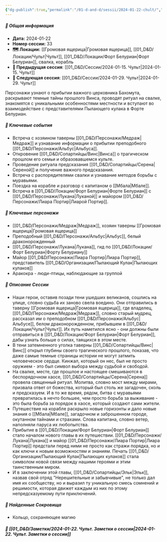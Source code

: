 ```yaml
---
{"dg-publish":true,"permalink":"/01-d-and-d/sessii/2024-01-22-chult/","created":"2024-11-09T09:06:50.034+03:00","updated":"2024-01-23T00:03:37.724+03:00"}
---
```



##### 📅 Общая информация

- **Дата:** 2024-01-22
- **Номер cессии:** 33
- **🗺️ Локации:** [[Громовая ящерица\|Громовая ящерица]], [[01_D&D/Локации/Чульт\|Чульт]], [[01_D&D/Локации/Форт Белуриан\|Форт Белуриан]], свалка, корабль
- **🔗 Предыдущая сессия**: [[01_D&D/Сессии/2024-01-15. Чульт\|2024-01-15. Чульт]]
- **🔗 Следующая сессия**: [[01_D&D/Сессии/2024-01-29. Чульт\|2024-01-29. Чульт]]

Персонажи узнают о прибытии важного церковника Бахомута, раскрывают темные тайны прошлого Винса, проводят ритуал на свалке, знакомятся с уникальными особенностями местности и вступают во взаимодействие с представителями Пылающего кулака в Форте Белуриан.

##### 🔑 **Ключевые события**

- Встреча с хозяином таверны [[01_D&D/Персонажи/Медраж\|Медраж]] и узнавание информации о прибытии преподобного [[01_D&D/Персонажи/Альбус\|Альбуса]].
- Откровение [[01_D&D/Сопартийцы/Винс\|Винса]] о трагическом прошлом его семьи и образовавшемся культе.
- Проведение ритуала предсказания [[01_D&D/Сопартийцы/Серена\|Сереной]] и получение важного предсказания.
- Встреча с распорядителями свалки и узнавание методов борьбы с муравьями.
- Поездка на корабле и разговор с капитаном о [[Мбала\|Мбале]].
- Встреча в [[01_D&D/Локации/Форт Белуриан\|Форте Белуриан]] с [[01_D&D/Персонажи/Лукана\|Луканой]] и майором [[01_D&D/Персонажи/Лиара Портир\|Лиарой Портир]].

##### 🧍 **Ключевые персонажи**

- [[01_D&D/Персонажи/Медраж\|Медраж]], хозяин таверны [[Громовая ящерица\|Громовая ящерица]]
- Преподобный [[01_D&D/Персонажи/Альбус\|Альбус]], белый драконорожденный
- [[01_D&D/Персонажи/Лукана\|Лукана]], гид по [[01_D&D/Локации/Форт Белуриан\|Форту Белуриану]]
- Майор [[01_D&D/Персонажи/Лиара Портир\|Лиара Портир]], представитель [[01_D&D/Организации/Пылающий Кулак\|Пылающих кулаков]]
- Аракокра - люди-птицы, наблюдающие за группой
##### 📖 **Описание Сессии** 
- Наши герои, оставив позади тени ушедших великанов, сошлись на улице, словно судьба их заново свела воедино. Они отправились в таверну [[Громовая ящерица\|Громовая ящерица]], где владелец, [[01_D&D/Персонажи/Медраж\|Медраж]], словно старый мудрец, рассказал им о преподобном [[01_D&D/Персонажи/Альбус\|Альбусе]], белом драконорожденном, прибывшем в [[01_D&D/Локации/Чульт\|Чульт]]. Их путь наметился ясно - они должны были отправиться в [[01_D&D/Локации/Форт Белуриан\|Форт Белуриан]], дабы узнать больше о силах, таящихся в этом месте.
- В тени затемненного уголка таверны [[01_D&D/Сопартийцы/Винс\|Винс]] открыл глубины своего трагического прошлого, показав, что даже самые темные страницы истории не могут затмить человеческое сердце. Кинжал, который он нес, был не просто оружием - это был символ выбора между судьбой и свободой.
- На свалке, месте, где прошлое и настоящее смешиваются в беспорядочном хаосе, [[01_D&D/Сопартийцы/Серена\|Серена]] провела священный ритуал. Молитва, словно мост между мирами, призвала ответ от божества, который был столь же загадочен, сколь и предсказуем. И в то же время, рядом, битва с муравьями превратилась в нечто большее, чем просто борьба за выживание - это была борьба за порядок в хаосе, который создают сами жители.
- Путешествие на корабле раскрыло новые горизонты и дало новые знания о [[Мбала\|Мбале]], загадочном и заброшенном городе, окутанном тайнами и страхами. Слова капитана, словно ветер, наполняли паруса их любопытства.
- Прибытие в [[01_D&D/Локации/Форт Белуриан\|Форт Белуриан]] стало началом нового главы в их путешествии. [[01_D&D/Персонажи/Лукана\|Лукана]] и майор [[01_D&D/Персонажи/Лиара Портир\|Лиара Портир]] предстали перед ними не просто как стражи порядка, но и как ключи к новым возможностям и знаниям. Печать [[01_D&D/Организации/Пылающий Кулак\|Пылающих кулаков]] стала символом новой связи между нашими героями и этим таинственным миром.
- И в заключении этой главы, [[01_D&D/Сопартийцы/Эльк\|Эльк]], назвав свой отряд "Нерешительные и забывчивые", не только дал имя их сообществу, но и выразил ту уникальную смесь сомнений и решимости, которая движет каждым из них по этому непредсказуемому пути приключений.
##### 💎 **Найденные Сокровища** 
- Кольцо, сохраняющее магию
##### 📝 **[[01_D&D/Заметки/2024-01-22. Чульт. Заметки о сессии\|2024-01-22. Чульт. Заметки о сессии]]**
